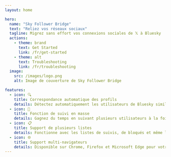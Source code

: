 ```yaml
---
layout: home

hero:
  name: "Sky Follower Bridge"
  text: "Reliez vos réseaux sociaux"
  tagline: Migrez sans effort vos connexions sociales de 𝕏 à Bluesky
  actions:
    - theme: brand
      text: Get Started
      link: /fr/get-started
    - theme: alt
      text: Troubleshooting
      link: /fr/troubleshooting
  image:
    src: /images/logo.png
    alt: Image de couverture de Sky Follower Bridge

features:
  - icon: 🔍
    title: Correspondance automatique des profils
    details: Détectez automatiquement les utilisateurs de Bluesky similaires à vos suivis sur 𝕏.
  - icon: 🚀
    title: Fonction de suivi en masse
    details: Gagnez du temps en suivant plusieurs utilisateurs à la fois avec notre bouton "Follow All".
  - icon: 📋
    title: Support de plusieurs listes
    details: Fonctionne avec les listes de suivis, de bloqués et même les listes publiques de 𝕏.
  - icon: 🌐
    title: Support multi-navigateurs
    details: Disponible sur Chrome, Firefox et Microsoft Edge pour votre commodité.
--- 
```

